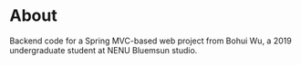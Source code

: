 # About
Backend code for a Spring MVC-based web project from Bohui Wu, a 2019 undergraduate student at NENU Bluemsun studio.
